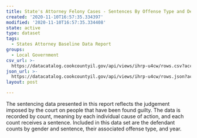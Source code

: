 ```yaml
---
title: State's Attorney Felony Cases - Sentences By Offense Type and Defendant Gender
created: '2020-11-10T16:57:35.334397'
modified: '2020-11-10T16:57:35.334408'
state: active
type: dataset
tags:
  - States Attorney Baseline Data Report
groups:
  - Local Government
csv_url: >-
  https://datacatalog.cookcountyil.gov/api/views/ihrp-u4cw/rows.csv?accessType=DOWNLOAD
json_url: >-
  https://datacatalog.cookcountyil.gov/api/views/ihrp-u4cw/rows.json?accessType=DOWNLOAD
layout: post

---
```

The sentencing data presented in this report reflects the judgement imposed by the court on people that have been found guilty. The data is recorded by count, meaning by each individual cause of action, and each count receives a sentence. Included in this data set are the defendant counts by gender and sentence, their associated offense type, and year.
